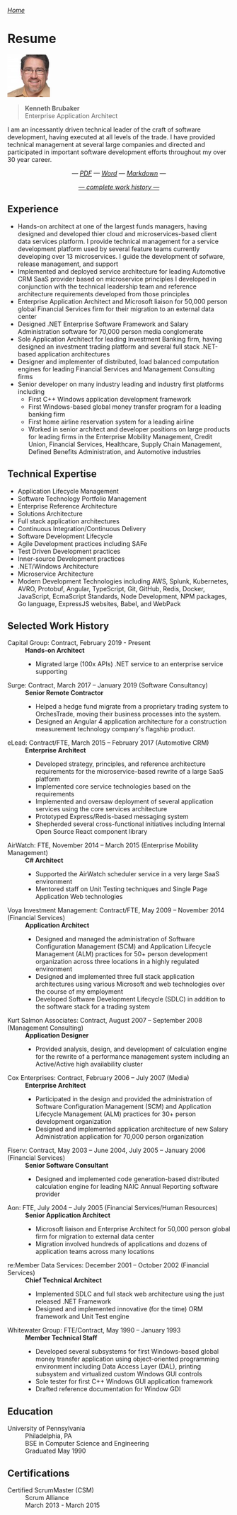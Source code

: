 <!-- markdownlint-disable first-line-h1 -->
<!-- cSpell:ignore orches -->

*[Home](..)*

# Resume

![Profile Picture](../assets/AvatarSmall.jpeg)

> **Kenneth Brubaker**<br>
> Enterprise Application Architect

I am an incessantly driven technical leader of the craft of software
development, having executed at all levels of the trade. I have provided
technical management at several large companies and directed and
participated in important software development efforts throughout my
over 30 year career.

<!-- markdownlint-disable line-length -->

<p align="center">
<i>— <a href="./kenbrubaker.pdf" target="_blank">PDF</a> —
<a href="./kenbrubaker.docx" target="_blank">Word</a> <!-- —
<a href="./kenbrubaker.txt" target="_blank">TXT</a> --> —
<a href="https://raw.githubusercontent.com/clavecoder/clavecoder.github.io/master/resume/kenbrubaker.md" target="_blank">Markdown</a> —</i>
</p>

<p align="center"><i><a href="./kenbrubaker-work-history.html">
   — complete work history —</a></i></p>

<!-- markdownlint-enable line-length -->

## Experience

- Hands-on architect at one of the largest funds managers, having
  designed and developed thier cloud and microservices-based client
  data services platform. I provide technical management for a service
  development platform used by several feature teams currently
  developing over 13 microservices. I guide the development of sofware,
  release management, and support
- Implemented and deployed service architecture for leading Automotive
  CRM SaaS provider based on microservice principles I developed in
  conjunction with the technical leadership team and reference
  architecture requirements developed from those principles
- Enterprise Application Architect and Microsoft liaison for 50,000
  person global Financial Services firm for their migration to an
  external data center
- Designed .NET Enterprise Software Framework and Salary Administration
  software for 70,000 person media conglomerate
- Sole Application Architect for leading Investment Banking firm,
  having designed an investment trading platform and several full stack
  .NET-based application architectures
- Designer and implementer of distributed, load balanced computation
  engines for leading Financial Services and Management Consulting firms
- Senior developer on many industry leading and industry first platforms
  including
  - First C++ Windows application development framework
  - First Windows-based global money transfer program for a leading
    banking firm
  - First home airline reservation system for a leading airline
  - Worked in senior architect and developer positions on large products
    for leading firms in the Enterprise Mobility Management, Credit
    Union, Financial Services, Healthcare, Supply Chain Management,
    Defined Benefits Administration, and Automotive industries

## Technical Expertise

- Application Lifecycle Management
- Software Technology Portfolio Management
- Enterprise Reference Architecture
- Solutions Architecture
- Full stack application architectures
- Continuous Integration/Continuous Delivery
- Software Development Lifecycle
- Agile Development practices including SAFe
- Test Driven Development practices
- Inner-source Development practices
- .NET/Windows Architecture
- Microservice Architecture
- Modern Development Technologies including AWS, Splunk, Kubernetes,
  AVRO, Protobuf, Angular, TypeScript, Git, GitHub, Redis, Docker, JavaScript,
  EcmaScript Standards, Node Development, NPM packages, Go language,
  ExpressJS websites, Babel, and WebPack

## Selected Work History

<dl>
  <dt>Capital Group: Contract, February 2019 - Present</dt>
  <dd><b>Hands-on Architect</b>
    <ul>
      <li>Migrated large (100x APIs) .NET service to an enterprise service supporting 
    </ul>
  </dd>
  <dt>Surge: Contract, March 2017 – January 2019 (Software Consultancy)</dt>
  <dd><b>Senior Remote Contractor</b>
      <ul>
        <li>Helped a hedge fund migrate from a proprietary
            trading system to OrchesTrade, moving their business processes
            into the system.</li>
        <li>Designed an Angular 4 application architecture for a
            construction measurement technology company's flagship product.</li>
      </ul>
  </dd>
  <dt>eLead: Contract/FTE, March 2015 – February 2017 (Automotive CRM)</dt>
  <dd><b>Enterprise Architect</b>
      <ul>
        <li>Developed strategy, principles, and reference architecture
            requirements for the microservice-based rewrite of a large
            SaaS platform</li>
        <li>Implemented core service technologies based on the requirements</li>
        <li>Implemented and oversaw deployment of several application
            services using the core services architecture</li>
        <li>Prototyped Express/Redis-based messaging system</li>
        <li>Shepherded several cross-functional initiatives including
            Internal Open Source React component library</li>
      </ul>
  </dd>
  <dt>AirWatch: FTE, November 2014 – March 2015 (Enterprise Mobility Management)</dt>
  <dd><b>C# Architect</b>
      <ul>
        <li>Supported the AirWatch scheduler service in a very large
            SaaS environment</li>
        <li>Mentored staff on Unit Testing techniques and Single Page
            Application Web technologies</li>
      </ul>
  </dd>
  <dt>Voya Investment Management: Contract/FTE, May 2009 – November 2014
      (Financial Services)</dt>
  <dd><b>Application Architect</b>
      <ul>
        <li>Designed and managed the administration of Software
            Configuration Management (SCM) and Application Lifecycle
            Management (ALM) practices for 50+ person development
            organization across three locations in a highly regulated
            environment</li>
        <li>Designed and implemented three full stack application architectures
            using various Microsoft and web technologies over the course
            of my employment</li>
        <li>Developed Software Development Lifecycle (SDLC) in addition to
            the software stack for a trading system</li>
      </ul></dd>
  <dt>Kurt Salmon Associates: Contract, August 2007 – September 2008
      (Management Consulting)</dt>
  <dd><b>Application Designer</b>
      <ul>
        <li>Provided analysis, design, and development of calculation
            engine for the rewrite of a performance management system including
            an Active/Active high availability cluster</li>
      </ul></dd>
  <dt>Cox Enterprises: Contract, February 2006 – July 2007 (Media)</dt>
  <dd><b>Enterprise Architect</b>
      <ul>
        <li>Participated in the design and provided the administration
            of Software Configuration Management (SCM) and Application
            Lifecycle Management (ALM) practices for 30+ person
            development organization</li>
        <li>Designed and implemented application architecture of new
            Salary Administration application for 70,000 person
            organization</li>
      </ul></dd>
  <dt>Fiserv: Contract, May 2003 – June 2004, July 2005 – January 2006
      (Financial Services)</dt>
  <dd><b>Senior Software Consultant</b>
      <ul>
        <li>Designed and implemented code generation-based distributed
            calculation engine for leading NAIC Annual Reporting
            software provider</li>
      </ul></dd>
  <dt>Aon: FTE, July 2004 – July 2005 (Financial Services/Human
      Resources)</dt>
  <dd><b>Senior Application Architect</b>
      <ul>
        <li>Microsoft liaison and Enterprise Architect for 50,000 person
            global firm for migration to external data center</li>
        <li>Migration involved hundreds of applications and dozens of
            application teams across many locations</li>
      </ul></dd>
  <dt>re:Member Data Services: December 2001 – October 2002 (Financial Services)</dt>
  <dd><b>Chief Technical Architect</b>
      <ul>
        <li>Implemented SDLC and full stack web architecture using the
            just released .NET Framework</li>
        <li>Designed and implemented innovative (for the time) ORM
            framework and Unit Test engine</li>
      </ul></dd>
  <dt>Whitewater Group: FTE/Contract, May 1990 – January 1993</dt>
  <dd><b>Member Technical Staff</b>
      <ul>
        <li>Developed several subsystems for first Windows-based global money
            transfer application using object-oriented programming
            environment including Data Access Layer (DAL), printing
            subsystem and  virtualized custom Windows GUI controls</li>
        <li>Sole tester for first C++ Windows GUI application framework</li>
        <li>Drafted reference documentation for Window GDI</li>
      </ul></dd>
</dl>

## Education

<dl>
  <dt>University of Pennsylvania</dt>
  <dd>Philadelphia, PA<br>
      BSE in Computer Science and Engineering<br>
      Graduated May 1990</dd>
</dl>

## Certifications

<dl>
  <dt>Certified ScrumMaster (CSM)</dt>
  <dd>Scrum Alliance<br>
      March 2013 - March 2015</dd>
</dl>



